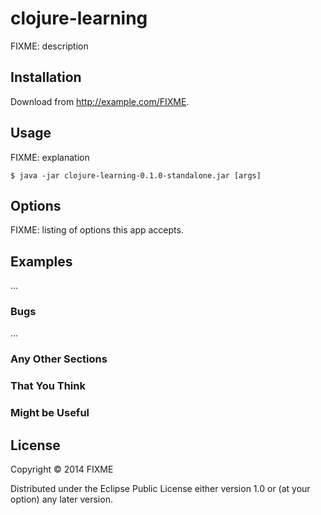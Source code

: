 # clojure-learning

FIXME: description

## Installation

Download from http://example.com/FIXME.

## Usage

FIXME: explanation

    $ java -jar clojure-learning-0.1.0-standalone.jar [args]

## Options

FIXME: listing of options this app accepts.

## Examples

...

### Bugs

...

### Any Other Sections
### That You Think
### Might be Useful

## License

Copyright © 2014 FIXME

Distributed under the Eclipse Public License either version 1.0 or (at
your option) any later version.
